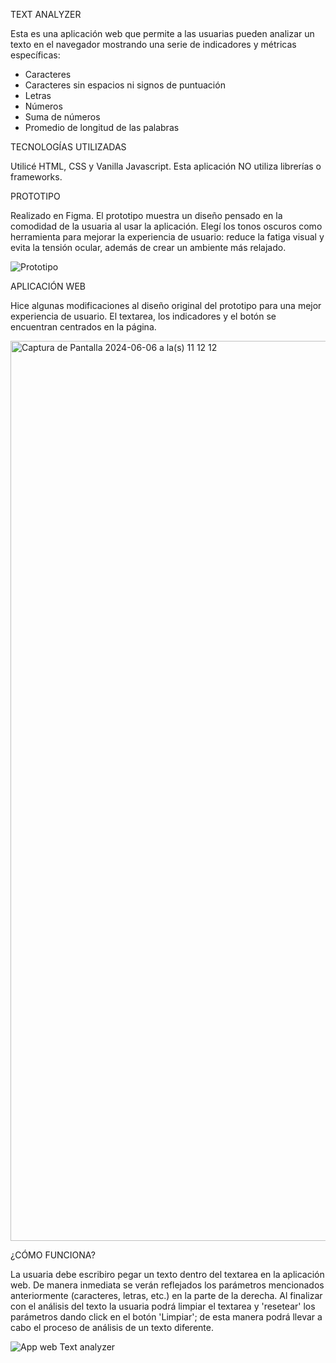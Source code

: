 TEXT ANALYZER 

Esta es una aplicación web que permite a las usuarias pueden analizar un texto en el navegador mostrando una serie de indicadores y métricas específicas:

- Caracteres
- Caracteres sin espacios ni signos de puntuación
- Letras
- Números
- Suma de números
- Promedio de longitud de las palabras


TECNOLOGÍAS UTILIZADAS

Utilicé HTML, CSS y Vanilla Javascript. Esta aplicación NO utiliza librerías o frameworks.

PROTOTIPO

Realizado en Figma. El prototipo muestra un diseño pensado en la comodidad de la usuaria al usar la aplicación. Elegí los tonos oscuros como herramienta para mejorar la experiencia de usuario: reduce la fatiga visual y evita la tensión ocular, además de crear un ambiente más relajado.


 ![Prototipo](https://github.com/AleGarciaLara/DEV015-text-analyzer/assets/142855122/7c878efd-4176-4d5a-b3ea-a186dc2c6a84)


APLICACIÓN WEB

Hice algunas modificaciones al diseño original del prototipo para una mejor experiencia de usuario. El textarea, los indicadores y el botón se encuentran centrados en la página.

 <img width="1440" alt="Captura de Pantalla 2024-06-06 a la(s) 11 12 12" src="https://github.com/AleGarciaLara/DEV015-text-analyzer/assets/142855122/b7ed652c-53cf-487c-b30e-161b8e629748">


¿CÓMO FUNCIONA?

La usuaria debe escribiro pegar un texto dentro del textarea en la aplicación web. De manera inmediata se verán reflejados los parámetros mencionados anteriormente (caracteres, letras, etc.) en la parte de la derecha. Al finalizar con el análisis del texto la usuaria podrá limpiar el textarea y 'resetear' los parámetros dando click en el botón 'Limpiar'; de esta manera podrá llevar a cabo el proceso de análisis de un texto diferente. 


 ![App web Text analyzer](https://github.com/AleGarciaLara/DEV015-text-analyzer/assets/142855122/b1e7deaa-b054-4b1e-9816-7172b1273780)



